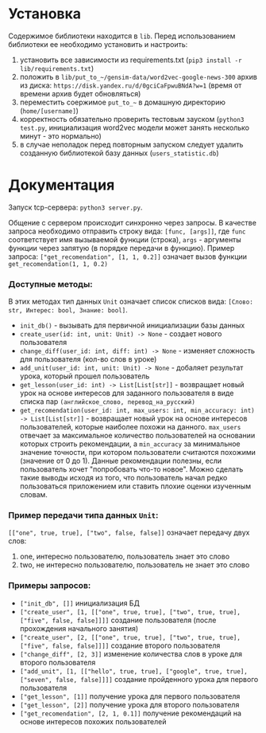 # Установка
Содержимое библиотеки находится в `lib`. Перед использованием библиотеки ее необходимо установить и настроить:
1. установить все зависимости из requirements.txt (`pip3 install -r lib/requirements.txt`)
2. положить в `lib/put_to_~/gensim-data/word2vec-google-news-300` архив из диска: `https://disk.yandex.ru/d/0gciCaFpwuBNdA?w=1` (время от времени архив будет обновляться)
3. переместить соержимое `put_to_~` в домашную директорию (`home/[username]`)
4. корректность обязательно проверить тестовым зауском (`python3 test.py`, инициализация word2vec модели может занять несколько минут - это нормально)
5. в случае неполадок перед повторным запуском следует удалить созданную библиотекой базу данных (`users_statistic.db`)

# Документация
Запуск tcp-сервера: `python3 server.py`.

Общение с сервером происходит синхронно через запросы. В качестве запроса необходимо отправить строку вида: `[func, [args]]`, где `func` соответствует имя вызываемой функции (строка), `args` - аргументы функции через запятую (в порядке передачи в функцию).
Пример запроса:
`["get_recomendation", [1, 1, 0.2]]` означает вызов функции `get_recomendation(1, 1, 0.2)`

### Доступные методы:
В этих методах тип данных `Unit` означает список списков вида: `[Слово: str, Интерес: bool, Знание: bool]`.

* `init_db()` - вызывать для первичной инициализации базы данных
* `create_user(id: int, unit: Unit) -> None` - создает нового пользователя
* `change_diff(user_id: int, diff: int) -> None` - изменяет сложность для пользователя (кол-во слов в уроке)
* `add_unit(user_id: int, unit: Unit) -> None` - добаляет результат урока, который прошел пользователь
* `get_lesson(user_id: int) -> List[List[str]]` - возвращает новый урок на основе интересов для заданного пользователя в виде списка пар `(английское_слово, перевод_на_русский)`
* `get_recomendation(user_id: int, max_users: int, min_accuracy: int) -> List[List[str]]` - возвращает новый урок на основе интересов пользователей, которые наиболее похожи на данного. `max_users` отвечает за максимальное количество пользователей на основании которых строить рекомендации, а `min_accuracy` за минимальное значение точности, при котором пользователи считаются похожими (значение от 0 до 1). Данные рекомендации полезны, если пользователь хочет "попробовать что-то новое". Можно сделать такие выводы исходя из того, что пользователь начал редко пользоваться приложением или ставить плохие оценки изученным словам.

### Пример передачи типа данных `Unit`:
`[["one", true, true], ["two", false, false]]` означает передачу двух слов:
1) one, интересно пользователю, пользователь знает это слово
2) two, не интересно пользователю, пользователь не знает это слово

### Примеры запросов:
* `["init_db", []]` инициализация БД
* `["create_user", [1, [["one", true, true], ["two", true, true], ["five", false, false]]]]` создание пользователя (после прохождения начального занятия)
* `["create_user", [2, [["one", true, true], ["two", true, true], ["five", false, false]]]]` создание второго пользователя
* `["change_diff", [2, 3]]` изменение количества слов в уроке для второго пользователя
* `["add_unit", [1, [["hello", true, true], ["google", true, true], ["seven", false, false]]]]` создание пройденного урока для первого пользователя
* `["get_lesson", [1]]` получение урока для первого пользователя
* `["get_lesson", [2]]` получение урока для второго пользователя
* `["get_recomendation", [2, 1, 0.1]]` получение рекомендаций на основе интересов похожих пользователей
